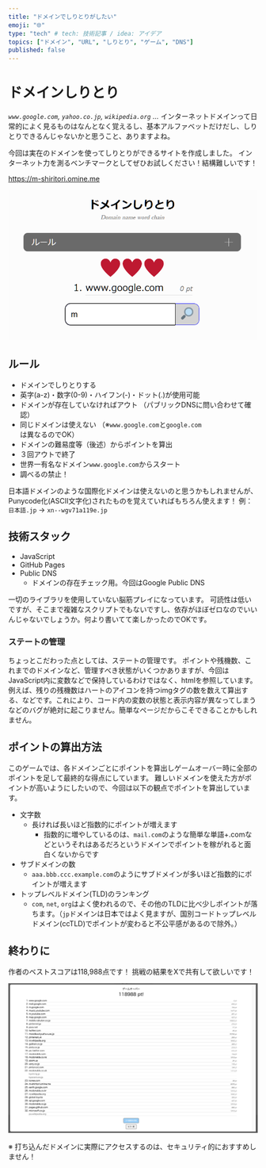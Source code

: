 ```yaml
---
title: "ドメインでしりとりがしたい"
emoji: "🌐"
type: "tech" # tech: 技術記事 / idea: アイデア
topics: ["ドメイン", "URL", "しりとり", "ゲーム", "DNS"]
published: false
---
```


# ドメインしりとり
*`www.google.com`, `yahoo.co.jp`, `wikipedia.org` ...*
インターネットドメインって日常的によく見るものはなんとなく覚えるし、基本アルファベットだけだし、しりとりできるんじゃないかと思うこと、ありますよね。

今回は実在のドメインを使ってしりとりができるサイトを作成しました。
インターネット力を測るベンチマークとしてぜひお試しください！結構難しいです！

https://m-shiritori.omine.me

![サイトのスクリーンショット](https://github.com/omine-me/tech-articles/blob/main/images/domain-shiritori/thumb.png?raw=true)


## ルール
- ドメインでしりとりする
- 英字(a-z)・数字(0-9)・ハイフン(-)・ドット(.)が使用可能
- ドメインが存在していなければアウト
（パブリックDNSに問い合わせて確認）
- 同じドメインは使えない
（※`www.google.com`と`google.com`は異なるのでOK）
- ドメインの難易度等（後述）からポイントを算出
- ３回アウトで終了
- 世界一有名なドメイン`www.google.com`からスタート
- 調べるの禁止！

日本語ドメインのような国際化ドメインは使えないのと思うかもしれませんが、Punycode化(ASCII文字化)されたものを覚えていればもちろん使えます！
例：`日本語.jp` → `xn--wgv71a119e.jp`

## 技術スタック
- JavaScript
- GitHub Pages
- Public DNS
    - ドメインの存在チェック用。今回はGoogle Public DNS

一切のライブラリを使用していない脳筋プレイになっています。
可読性は低いですが、そこまで複雑なスクリプトでもないですし、依存がほぼゼロなのでいいんじゃないでしょうか。何より書いてて楽しかったのでOKです。

### ステートの管理
ちょっとこだわった点としては、ステートの管理です。
ポイントや残機数、これまでのドメインなど、管理すべき状態がいくつかありますが、今回はJavaScript内に変数などで保持しているわけではなく、htmlを参照しています。例えば、残りの残機数はハートのアイコンを持つimgタグの数を数えて算出する、などです。これにより、コード内の変数の状態と表示内容が異なってしまうなどのバグが絶対に起こりません。簡単なページだからこそできることかもしれません。

## ポイントの算出方法
このゲームでは、各ドメインごとにポイントを算出しゲームオーバー時に全部のポイントを足して最終的な得点にしています。
難しいドメインを使えた方がポイントが高いようにしたいので、今回は以下の観点でポイントを算出しています。
- 文字数
    - 長ければ長いほど指数的にポイントが増えます
        - 指数的に増やしているのは、`mail.com`のような簡単な単語+.comなどというそれはあるだろというドメインでポイントを稼がれると面白くないからです
- サブドメインの数
    - `aaa.bbb.ccc.example.com`のようにサブドメインが多いほど指数的にポイントが増えます
- トップレベルドメイン(TLD)のランキング
    - `com`, `net`, `org`はよく使われるので、その他のTLDに比べ少しポイントが落ちます。（`jp`ドメインは日本ではよく見ますが、国別コードトップレベルドメイン(ccTLD)でポイントが変わると不公平感があるので除外。）

## 終わりに
作者のベストスコアは118,988点です！
挑戦の結果をXで共有して欲しいです！

![118,988点の表示と入力したドメインがリストで表示されたリザルト画面](https://github.com/omine-me/tech-articles/blob/main/images/domain-shiritori/best_result.png?raw=true)

※ 打ち込んだドメインに実際にアクセスするのは、セキュリティ的におすすめしません！